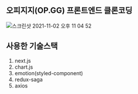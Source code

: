 오피지지(OP.GG) 프론트엔드 클론코딩
-----
![스크린샷 2021-11-02 오후 11 04 52](https://user-images.githubusercontent.com/29040763/139863595-db3a0423-2d3e-47c4-bfb2-12a77b9ba430.png)

사용한 기술스택
-----
1. next.js
2. chart.js
3. emotion(styled-component)
4. redux-saga
5. axios
